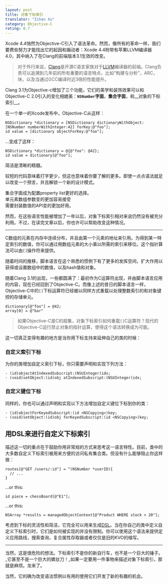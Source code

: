 ```yaml
---
layout: post
title: 对象下标索引
translator: "Zihan Xu"
category: Objective-C
rating: 8.7
---
```


Xcode 4.4悄然为Objective-C引入了语法革命。然而，像所有的革命一样，我们要费些努力才能找出它的起因和煽动者：Xcode 4.4附带有苹果LLVM编译器4.0，其中纳入了在Clang的前端版本3.1生效的改变。

> 对于外行来说，[Clang](http://clang.llvm.org/index.html)是开源C语言家族对于[LLVM](http://www.llvm.org)编译器的前端。Clang负责可以追溯到几年前的所有重要的语言特点，比如“构建与分析”，ARC，块，以及当通过GCC编译时近3倍的性能提升。

Clang 3.1为Objective-c增加了三个功能，它们的美学和装饰效果可以和Objective-C 2.0引入的变化相媲美：__`NSNumber`字面__，__集合字面__，和__对象的下标索引__。

在一个单一的Xcode发布中，Objective-C从这样：

~~~{objective-c}
NSDictionary *dictionary = [NSDictionary dictionaryWithObject:[NSNumber numberWithInteger:42] forKey:@"foo"];
id value = [dictionary objectForKey:@"foo"];
~~~

…变成了这样：

~~~{objective-c}
NSDictionary *dictionary = @{@"foo": @42};
id value = dictionary[@"foo"];
~~~

简洁是清晰的精髓。

较短的代码意味着打字更少，但这也意味着你要了解的更多。即使一点点语法就足以改变一个预言，并且解锁一个新的设计模式。

集合字面成为配置property list更好的选择。<br/>
单元素数组参数变的更加容易接受<br/>
需要封装数值的API变的更加好用。<br/>

然而，在这些语言性能被增加了一年以后，对象下标索引相对来说仍然没有被充分利用。不过，在读完文章以后，你也许可以帮助改变这种情况。

---

C数组的元素在内存中连续分布，并且由第一个元素的地址来引用。为得到某一特定索引的数值，你可以通过用数组元素的大小乘以所需的索引来移位。这个指针算法可以由`[]`操作符来提供。

随着时间的推移，脚本语言在这个熟悉的惯例下有了更多的发挥空间，扩大作用以获得或设置数组中的数值，以及hash值和对象。

随着Clang 3.1的出现，一些都圆满了：最初作为C运算符出现，并由脚本语言应用的内容，现在已经回到了Objective-C。而像上述的昔日的脚本语言一样，Objective-C中的`[]`下标运算符已经被以同样方式重载以处理整数索引的和对象键控的存储单元。

~~~{objective-c}
dictionary[@"foo"] = @42;
array[0] = @"bar"
~~~

>如果Objective-C是C的超集，对象下标索引如何重载`[]`C运算符？现代的Objective-C运行禁止对象的指针运算，使得这个语法转换成为可能。

这一切真正变得有趣的地方是当你用下标支持来延伸自己的类的时候：

### 自定义索引下标

为你的类增加自定义索引下标，你只需要声明和实现下列方法：

~~~{objective-c}
- (id)objectAtIndexedSubscript:(NSUInteger)idx;
- (void)setObject:(id)obj atIndexedSubscript:(NSUInteger)idx;
~~~

### 自定义键位下标

同样的，你也可以通过声明和实现以下方法增加自定义键位下标到你的类：

~~~{objective-c}
- (id)objectForKeyedSubscript:(id <NSCopying>)key;
- (void)setObject:(id)obj forKeyedSubscript:(id <NSCopying>)key;
~~~

## 用DSL来进行自定义下标索引

描述这一切的重点在于鼓励你用非常规的方式来思考这一语言特性。目前，类中的大多数自定义下标索引被用来方便的访问私有集合类。但没有什么能够阻止你这样做：

~~~{objective-c}
routes[@"GET /users/:id"] = ^(NSNumber *userID){
  // ...
}
~~~

...or this:

~~~{objective-c}
id piece = chessBoard[@"E1"];
~~~

...or this:

~~~{objective-c}
NSArray *results = managedObjectContext[@"Product WHERE stock > 20"];
~~~

考虑到下标的灵活性和简洁，它完全可以用来生成[DSL](http://en.wikipedia.org/wiki/Domain-specific_language)。当在你自己的类中定义自定义下标索引时，它们是如何被实现的并没有限制。你可以使用这个语法来提供定义应用路线，搜索查询，复合属性存取器或者仅仅是旧的KVO的缩写。

---

当然，这是很危险的想法。下标索引不是你的新自行车，也不是一个巨大的锤子。_它甚至不是一个巨大的螺丝刀！_如果一定要用一件事物来描述对象下标索引，那就是麻烦。龙来了。

当然，它的确为改变语法惯例以有用的使用它们开发了新的有趣的机会。

